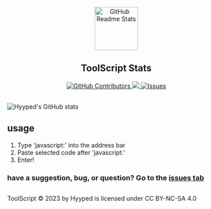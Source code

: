 <p align="center">
 <img width="100px" src="https://res.cloudinary.com/anuraghazra/image/upload/v1594908242/logo_ccswme.svg" align="center" alt="GitHub Readme Stats" />
 <h2 align="center">ToolScript Stats</h2>
</p>
  <p align="center">
    <a href="https://github.com/anuraghazra/github-readme-stats/graphs/contributors">
      <img alt="GitHub Contributors" src="https://img.shields.io/github/contributors/anuraghazra/github-readme-stats" />
    </a>
    <a href="https://codecov.io/gh/anuraghazra/github-readme-stats">
      <img src="https://codecov.io/gh/anuraghazra/github-readme-stats/branch/master/graph/badge.svg" />
    </a>
    <a href="https://github.com/anuraghazra/github-readme-stats/issues">
      <img alt="Issues" src="https://img.shields.io/github/issues/anuraghazra/github-readme-stats?color=0088ff" />
    </a>
    <br />
    <br />
  </p>
 
![Hyyped's GitHub stats](https://github-readme-stats.vercel.app/api?username=Hyyped&show_icons=true&theme=radical)

## usage
1. Type 'javascript:' into the address bar
2. Paste selected code after 'javascript:'
3. Enter!

### have a suggestion, bug, or question? Go to the [issues tab](https://github.com/Hyyped/toolscript/issues)
##

ToolScript © 2023 by Hyyped is licensed under CC BY-NC-SA 4.0 
